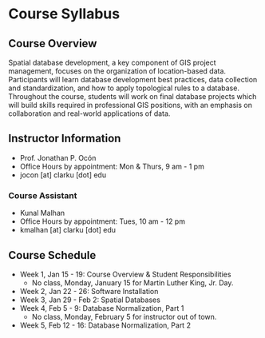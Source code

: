 # Course Syllabus

## Course Overview
Spatial database development, a key component of GIS project management, focuses on the organization of location-based data. Participants will learn database development best practices, data collection and standardization, and how to apply topological rules to a database. Throughout the course, students will work on final database projects which will build skills required in professional GIS positions, with an emphasis on collaboration and real-world applications of data.

## Instructor Information
- Prof. Jonathan P. Ocón
- Office Hours by appointment: Mon & Thurs, 9 am - 1 pm
- jocon [at] clarku [dot] edu

### Course Assistant
- Kunal Malhan
- Office Hours by appointment: Tues, 10 am - 12 pm
- kmalhan [at] clarku [dot] edu

## Course Schedule
- Week 1, Jan 15 - 19: Course Overview & Student Responsibilities
	- No class, Monday, January 15 for Martin Luther King, Jr. Day.
- Week 2, Jan 22 - 26: Software Installation
- Week 3, Jan 29 - Feb 2: Spatial Databases
- Week 4, Feb 5 - 9: Database Normalization, Part 1
	- No class, Monday, February 5 for instructor out of town.
- Week 5, Feb 12 - 16: Database Normalization, Part 2
